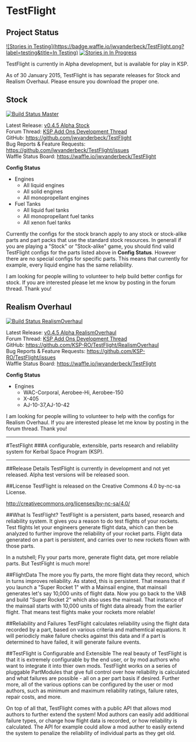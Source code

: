 TestFlight
==========

Project Status
--------------

[![Stories in Testing](https://badge.waffle.io/jwvanderbeck/TestFlight.png?label=testing&title=In Testing)](https://waffle.io/jwvanderbeck/TestFlight) [![Stories in In Progress](https://badge.waffle.io/jwvanderbeck/TestFlight.png?label=in%20progress&title=In%20Progress)](https://waffle.io/jwvanderbeck/TestFlight)


TestFlight is currently in Alpha development, but is available for play in KSP.

As of 30 January 2015, TestFlight is has separate releases for Stock and Realism Overhaul.  Please ensure you download the proper one.

Stock
-----
[![Build Status Master](https://travis-ci.org/KSP-RO/TestFlight.svg?branch=master)](https://travis-ci.org/jwvanderbeck/TestFlight)

Latest Release: [v0.4.5 Alpha Stock](https://github.com/KSP-RO/TestFlight/releases/tag/0.4.5-Stock)    
Forum Thread: [KSP Add Ons Development Thread](http://forum.kerbalspaceprogram.com/threads/88187)    
GitHub: https://github.com/jwvanderbeck/TestFlight    
Bug Reports & Feature Requests: https://github.com/jwvanderbeck/TestFlight/issues    
Waffle Status Board: https://waffle.io/jwvanderbeck/TestFlight

**Config Status**

* Engines
	* All liquid engines
	* All solid engines
	* All monopropellant engines
* Fuel Tanks
	* All liquid fuel tanks
	* All monopropellant fuel tanks
	* All xenon fuel tanks

Currently the configs for the stock branch apply to any stock or stock-alike parts and part packs that use the standard stock resources.  In generall if you are playing a "Stock" or "Stock-alike" game, you should find valid TestFlight configs for the parts listed above in **Config Status**.  However there are no special configs for specific parts.  This means that currently for example, every liquid engine has the same reliability.

I am looking for people willing to volunteer to help build better configs for stock.  If you are interested please let me know by posting in the forum thread.  Thank you!

Realism Overhaul
----------------
[![Build Status RealismOverhaul](https://travis-ci.org/KSP-RO/TestFlight.svg?branch=RealismOverhaul)](https://travis-ci.org/jwvanderbeck/TestFlight) 

Latest Release: [v0.4.5 Alpha RealismOverhaul](https://github.com/KSP-RO/TestFlight/releases/tag/0.4.5.1-RealismOverhaul)    
Forum Thread: [KSP Add Ons Development Thread](http://forum.kerbalspaceprogram.com/threads/88187)    
GitHub: https://github.com/KSP-RO/TestFlight/RealismOverhaul    
Bug Reports & Feature Requests: https://github.com/KSP-RO/TestFlight/issues    
Waffle Status Board: https://waffle.io/jwvanderbeck/TestFlight

**Config Status**

* Engines
	* WAC-Corporal, Aerobee-Hi, Aerobee-150
	* X-405
	* AJ-10-37,AJ-10-42

I am looking for people willing to volunteer to help with the configs for Realism Overhaul.  If you are interested please let me know by posting in the forum thread.  Thank you!


----------------------------------

#TestFlight
###A configurable, extensible, parts research and reliability system for Kerbal Space Program (KSP).

---

##Release Details
TestFlight is currently in development and not yet released.  Alpha test versions will be released soon.

##License
TestFlight is released on the Creative Commons 4.0 by-nc-sa License. 

http://creativecommons.org/licenses/by-nc-sa/4.0/

##What Is TestFlight?
TestFlight is a persistent, parts based, research and reliability system.  It gives you a reason to do test flights of your rockets.  Test flights let your engineers generate flight data, which can then be analyzed to further improve the reliability of your rocket parts.  Flight data generated on a part is persistent, and carries over to new rockets flown with those parts.

In a nutshell; Fly your parts more, generate flight data, get more reliable parts.  But TestFlight is much more!

##FlightData
The more you fly parts, the more flight data they record, which in turns improves reliability.  As stated, this is persistent.  That means that if you launch a "Super Rocket 1" with a Mainsail engine, that mainsail generates let's say 10,000 units of flight data.  Now you go back to the VAB and build "Super Rocket 2" which also uses the mainsail.  That instance of the mainsail starts with 10,000 units of flight data already from the earlier flight.  That means test flights make your rockets more relable!

##Reliability and Failures
TestFlight calculates reliability using the flight data recorded by a part, based on various criteria and mathemtical equations.  It will periodicly make failure checks against this data and if a part is determined to have failed, it will generate failure events.

##TestFlight is Configurable and Extensible
The real beauty of TestFlight is that it is extremely configurable by the end user, or by mod authors who want to integrate it into thier own mods.  TestFlight works on a series of pluggable PartModules that give full control over how reliability is calculated and what failures are possible - all on a per part basis if desired.  Further more, all of the various options can be configured by the user or mod authors, such as minimum and maximum reliability ratings, failure rates, repair costs, and more.

On top of all that, TestFlight comes with a public API that allows mod authors to further extend the system!  Mod authors can easily add additional failure types, or change how flight data is recorded, or how reliability is calculated.  The API for example could allow a mod auther to easily extend the system to penalize the reliability of individual parts as they get old.
